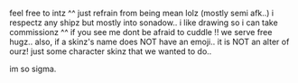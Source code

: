 feel free to intz ^^ just refrain from being mean lolz (mostly semi afk..)
i respectz any shipz but mostly into sonadow..
i like drawing so i can take commissionz ^^ 
if you see me dont be afraid to cuddle !! we serve free hugz.. also, if a skinz's name does NOT have an emoji.. it is NOT an alter of ourz! just some character skinz that we wanted to do..

im so sigma.
